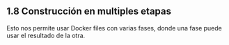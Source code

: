 ## 1.8 Construcción en multiples etapas

Esto nos permite usar Docker files con varias fases, donde una fase
puede usar el resultado de la otra.

